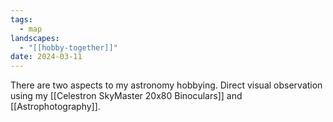 ```yaml
---
tags:
  - map
landscapes:
  - "[[hobby-together]]"
date: 2024-03-11
---
```

There are two aspects to my astronomy hobbying. Direct visual observation using my [[Celestron SkyMaster 20x80 Binoculars]] and [[Astrophotography]].



